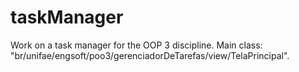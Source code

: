 # taskManager
Work on a task manager for the OOP 3 discipline.
Main class: "br/unifae/engsoft/poo3/gerenciadorDeTarefas/view/TelaPrincipal".
